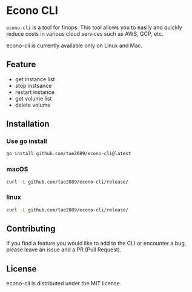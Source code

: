 # Econo CLI

`econo-cli`  is a tool for finops. This tool allows you to easily and quickly reduce costs in various cloud services such as AWS, GCP, etc.

econo-cli is currently available only on Linux and Mac.

## Feature

- get instance list
- stop instsance
- restart instance
- get volume list
- delete volume 


## Installation

### Use go install
```sh
go install github.com/tae2089/econo-cli@latest
```

### macOS
```sh
curl -L github.com/tae2089/econo-cli/release/
```

### linux
```sh
curl -L github.com/tae2089/econo-cli/release/
```

## Contributing

If you find a feature you would like to add to the CLI or encounter a bug, please leave an issue and a PR (Pull Request).

## License

econo-cli is distributed under the MIT license.

<!-- this anchor is linked to from elsewhere, so avoid renaming it -->